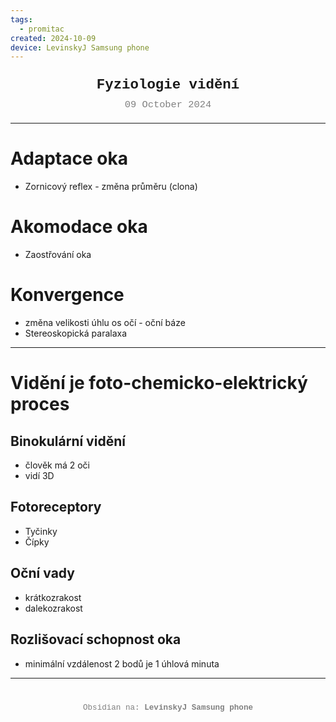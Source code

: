 ```yaml
---
tags:
  - promitac
created: 2024-10-09
device: LevinskyJ Samsung phone
---
```

<div style="text-align: center; font-size: 1.6em; font-weight: bold; padding: 10px 0; font-family: Courier New">
  Fyziologie vidění 
</div>

<div style="text-align: center; color: gray; font-size: 1.1em; margin-bottom: 20px; font-family: Courier New">  09 October 2024
</div>

---

# Adaptace oka 
- Zornicový reflex - změna průměru (clona)
# Akomodace oka 
- Zaostřování oka 
# Konvergence 
- změna velikosti úhlu os očí - oční báze 
-  Stereoskopická paralaxa

---

# Vidění je foto-chemicko-elektrický proces

## Binokulární vidění 
- člověk má 2 oči 
- vidí 3D

## Fotoreceptory 
- Tyčinky 
- Čípky 

## Oční vady
- krátkozrakost 
- dalekozrakost

## Rozlišovací schopnost oka
- minimální vzdálenost 2 bodů je 1 úhlová minuta

---

<div style="text-align: center; color: gray; font-size: 0.9em; margin-top: 40px; font-family: Courier New">
  Obsidian na: <strong>LevinskyJ Samsung phone</strong>
</div>

